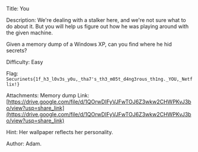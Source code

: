 Title: You

Description: We're dealing with a stalker here, and we're not sure what to do about it. But you will help us figure out how he was playing around with the given machine.

Given a memory dump of a Windows XP, can you find where he hid secrets?

Difficulty: Easy

Flag: `Securinets{1f_h3_l0v3s_y0u,_tha7's_th3_m05t_d4ng3rous_th1ng._YOU,_Netflix!}`

Attachments: Memory dump Link: [https://drive.google.com/file/d/1QOrwDIFyVJFwTOJ6Z3wkw2CHWPKvJ3bo/view?usp=share_link](https://drive.google.com/file/d/1QOrwDIFyVJFwTOJ6Z3wkw2CHWPKvJ3bo/view?usp=share_link)

Hint: Her wallpaper reflects her personality.

Author: Adam.
